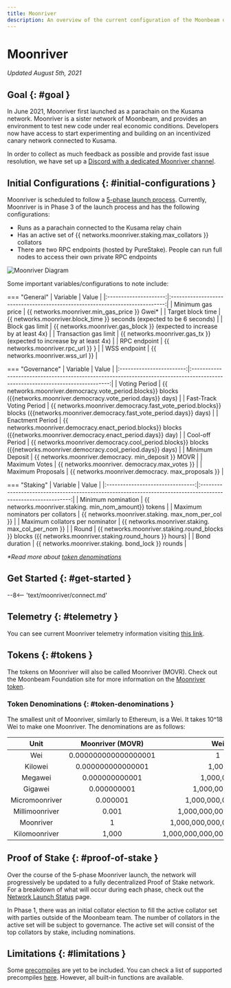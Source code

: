 ```yaml
---
title: Moonriver
description: An overview of the current configuration of the Moonbeam deployment on Kusama, Moonriver, and information on how to start building on it using Solidity.
---
```


# Moonriver

_Updated August 5th, 2021_

## Goal {: #goal } 

In June 2021, Moonriver first launched as a parachain on the Kusama network. Moonriver is a sister network of Moonbeam, and provides an environment to test new code under real economic conditions. Developers now have access to start experimenting and building on an incentivized canary network connected to Kusama. 

In order to collect as much feedback as possible and provide fast issue resolution, we have set up a [Discord with a dedicated Moonriver channel](https://discord.gg/5TaUvbRvgM).

## Initial Configurations {: #initial-configurations } 

Moonriver is scheduled to follow a [5-phase launch process](https://moonbeam.network/networks/moonriver/launch/). Currently, Moonriver is in Phase 3 of the launch process and has the following configurations:

- Runs as a parachain connected to the Kusama relay chain
- Has an active set of {{ networks.moonriver.staking.max_collators }} collators
- There are two RPC endpoints (hosted by PureStake). People can run full nodes to access their own private RPC endpoints

![Moonriver Diagram](/images/moonriver/moonriver-diagram.png)

Some important variables/configurations to note include:

=== "General"
    |       Variable        |                                    Value                                     |
    |:---------------------:|:----------------------------------------------------------------------------:|
    |   Minimum gas price   |                 {{ networks.moonriver.min_gas_price }} Gwei*                 |
    |   Target block time   |  {{ networks.moonriver.block_time }} seconds (expected to be 6     seconds)  |
    |    Block gas limit    | {{ networks.moonriver.gas_block }} (expected to increase by at     least 4x) |
    | Transaction gas limit |  {{ networks.moonriver.gas_tx }} (expected to increase by at     least 4x)   |
    |     RPC endpoint      |                    {{ networks.moonriver.rpc_url }}    }                     |
    |     WSS endpoint      |                       {{ networks.moonriver.wss_url }}                       |

=== "Governance"
    |         Variable         |                                                             Value                                                              |
    |:------------------------:|:------------------------------------------------------------------------------------------------------------------------------:|
    |      Voting Period       |      {{ networks.moonriver.democracy.vote_period.blocks}} blocks ({{networks.moonriver.democracy.vote_period.days}} days)      |
    | Fast-Track Voting Period | {{ networks.moonriver.democracy.fast_vote_period.blocks}} blocks ({{networks.moonriver.democracy.fast_vote_period.days}} days) |
    |     Enactment Period     |     {{ networks.moonriver.democracy.enact_period.blocks}} blocks ({{networks.moonriver.democracy.enact_period.days}} day)      |
    |     Cool-off Period      |      {{ networks.moonriver.democracy.cool_period.blocks}} blocks ({{networks.moonriver.democracy.cool_period.days}} days)      |
    |     Minimum Deposit      |                                    {{ networks.moonriver.democracy.    min_deposit }} MOVR                                     |
    |      Maximum Votes       |                                        {{ networks.moonriver.    democracy.max_votes }}                                        |
    |    Maximum Proposals     |                                      {{ networks.moonriver.democracy.    max_proposals }}                                      |

=== "Staking"
    |             Variable             |                                                     Value                                                     |
    |:--------------------------------:|:-------------------------------------------------------------------------------------------------------------:|
    |        Minimum nomination        |                           {{ networks.moonriver.staking.    min_nom_amount}} tokens                           |
    | Maximum nominators per collators |                             {{ networks.moonriver.staking.    max_nom_per_col }}                              |
    | Maximum collators per nominator  |                             {{ networks.moonriver.staking.    max_col_per_nom }}                              |
    |              Round               | {{ networks.moonriver.staking.round_blocks }} blocks ({{     networks.moonriver.staking.round_hours }} hours) |
    |          Bond duration           |                             {{ networks.moonriver.staking.    bond_lock }} rounds                             |

_*Read more about [token denominations](#token-denominations)_

## Get Started {: #get-started } 

--8<-- 'text/moonriver/connect.md'

## Telemetry {: #telemetry } 

You can see current Moonriver telemetry information visiting [this link](https://telemetry.polkadot.io/#list/Moonriver).

## Tokens {: #tokens } 

The tokens on Moonriver will also be called Moonriver (MOVR). Check out the Moonbeam Foundation site for more information on the [Moonriver token](https://moonbeam.foundation/moonriver-token/). 

### Token Denominations {: #token-denominations } 

The smallest unit of Moonriver, similarly to Ethereum, is a Wei. It takes 10^18 Wei to make one Moonriver. The denominations are as follows:

|      Unit      |   Moonriver (MOVR)   |              Wei              |
|:--------------:|:--------------------:|:-----------------------------:|
|      Wei       | 0.000000000000000001 |               1               |
|    Kilowei     |  0.000000000000001   |             1,000             |
|    Megawei     |    0.000000000001    |           1,000,000           |
|    Gigawei     |     0.000000001      |         1,000,000,000         |
| Micromoonriver |       0.000001       |       1,000,000,000,000       |
| Millimoonriver |        0.001         |     1,000,000,000,000,000     |
|   Moonriver    |          1           |   1,000,000,000,000,000,000   |
| Kilomoonriver  |        1,000         | 1,000,000,000,000,000,000,000 |

## Proof of Stake {: #proof-of-stake } 

Over the course of the 5-phase Moonriver launch, the network will progressively be updated to a fully decentralized Proof of Stake network. For a breakdown of what will occur during each phase, check out the [Network Launch Status](https://moonbeam.network/networks/moonriver/launch/) page.

In Phase 1, there was an initial collator election to fill the active collator set with parties outside of the Moonbeam team. The number of collators in the active set will be subject to governance. The active set will consist of the top collators by stake, including nominations.

## Limitations {: #limitations } 

Some [precompiles](https://docs.klaytn.com/smart-contract/precompiled-contracts) are yet to be included. You can check a list of supported precompiles [here](/integrations/precompiles/). However, all built-in functions are available.

